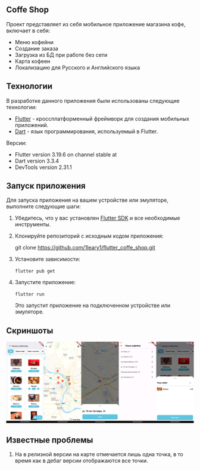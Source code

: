 ## Сoffe Shop
Проект представляет из себя мобильное приложение магазина кофе, включает в себя:
   - Меню кофейни
   - Создание заказа
   - Загрузка из БД при работе без сети
   - Карта кофеен
   - Локализацию для Русского и Английского языка

## Технологии

В разработке данного приложения были использованы следующие технологии:

- [Flutter](https://flutter.dev/) - кроссплатформенный фреймворк для создания мобильных приложений.
- [Dart](https://dart.dev/) - язык программирования, используемый в Flutter.

Версии:
- Flutter version 3.19.6 on channel stable at    
- Dart version 3.3.4
- DevTools version 2.31.1

## Запуск приложения

Для запуска приложения на вашем устройстве или эмуляторе, выполните следующие шаги:

1. Убедитесь, что у вас установлен [Flutter SDK](https://flutter.dev/docs/get-started/install) и все необходимые инструменты.

2. Клонируйте репозиторий с исходным кодом приложения:

   git clone https://github.com/1leary1/flutter_coffe_shop.git


3. Установите зависимости:

   `flutter pub get`

5. Запустите приложение:

   `flutter run`

   Это запустит приложение на подключенном устройстве или эмуляторе.

## Скриншоты
 ![Скриншоты приложения](/screenshots//screenshots.png)

## Известные проблемы

1. На в релизной версии на карте отмечается лишь одна точка, в то время как в дебаг версии отображаются все точки.